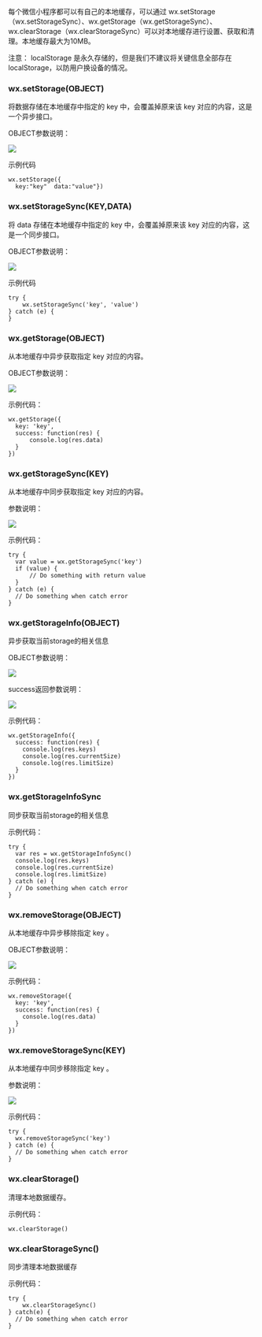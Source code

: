 每个微信小程序都可以有自己的本地缓存，可以通过 wx.setStorage（wx.setStorageSync）、wx.getStorage（wx.getStorageSync）、wx.clearStorage（wx.clearStorageSync）可以对本地缓存进行设置、获取和清理。本地缓存最大为10MB。

注意： localStorage 是永久存储的，但是我们不建议将关键信息全部存在 localStorage，以防用户换设备的情况。

### wx.setStorage(OBJECT)

将数据存储在本地缓存中指定的 key 中，会覆盖掉原来该 key 对应的内容，这是一个异步接口。

OBJECT参数说明：

![](http://images2015.cnblogs.com/blog/602490/201611/602490-20161117113803170-751288048.png)

示例代码

```
wx.setStorage({
  key:"key"  data:"value"})
```

### wx.setStorageSync(KEY,DATA)

将 data 存储在本地缓存中指定的 key 中，会覆盖掉原来该 key 对应的内容，这是一个同步接口。

OBJECT参数说明：

![](http://images2015.cnblogs.com/blog/602490/201611/602490-20161117113931763-1098577893.png)

示例代码

```
try {
    wx.setStorageSync('key', 'value')
} catch (e) {    
}
```

### wx.getStorage(OBJECT)

从本地缓存中异步获取指定 key 对应的内容。

OBJECT参数说明：

![](http://images2015.cnblogs.com/blog/602490/201611/602490-20161117114007795-1764544875.png)

示例代码：

```
wx.getStorage({
  key: 'key',
  success: function(res) {
      console.log(res.data)
  } 
})
```

### wx.getStorageSync(KEY)

从本地缓存中同步获取指定 key 对应的内容。

参数说明：

![](http://images2015.cnblogs.com/blog/602490/201611/602490-20161117114101607-1825670442.png)

示例代码：



```
try {
  var value = wx.getStorageSync('key')
  if (value) {
      // Do something with return value
  }
} catch (e) {
  // Do something when catch error
}
```



### wx.getStorageInfo(OBJECT)

异步获取当前storage的相关信息

OBJECT参数说明：

![](http://images2015.cnblogs.com/blog/602490/201611/602490-20161117114127279-92364175.png)

success返回参数说明：

![](http://images2015.cnblogs.com/blog/602490/201611/602490-20161117114138029-1395042248.png)

示例代码：



```
wx.getStorageInfo({
  success: function(res) {
    console.log(res.keys)
    console.log(res.currentSize)
    console.log(res.limitSize)
  }
})
```



### wx.getStorageInfoSync

同步获取当前storage的相关信息

示例代码：



```
try {
  var res = wx.getStorageInfoSync()
  console.log(res.keys)
  console.log(res.currentSize)
  console.log(res.limitSize)
} catch (e) {
  // Do something when catch error
}
```



### wx.removeStorage(OBJECT)

从本地缓存中异步移除指定 key 。

OBJECT参数说明：

![](http://images2015.cnblogs.com/blog/602490/201611/602490-20161117114218607-2077234318.png)

示例代码：

```
wx.removeStorage({
  key: 'key',
  success: function(res) {
    console.log(res.data)
  } 
})
```

### wx.removeStorageSync(KEY)

从本地缓存中同步移除指定 key 。

参数说明：

![](http://images2015.cnblogs.com/blog/602490/201611/602490-20161117114239326-867168474.png)

示例代码：

```
try {
  wx.removeStorageSync('key')
} catch (e) {
  // Do something when catch error
}
```

### wx.clearStorage()

清理本地数据缓存。

示例代码：

```
wx.clearStorage()
```

### wx.clearStorageSync()

同步清理本地数据缓存

示例代码：

```
try {
    wx.clearStorageSync()
} catch(e) {
  // Do something when catch error
}
```